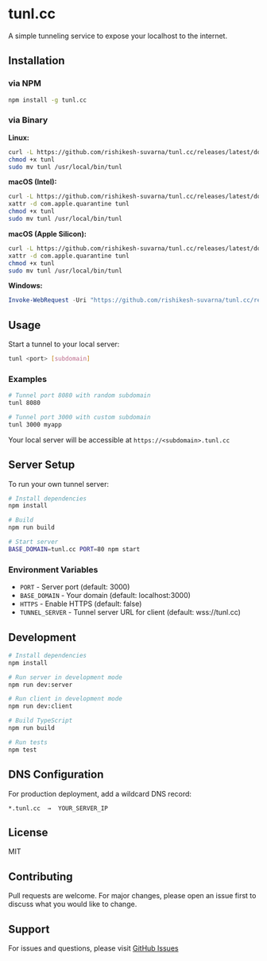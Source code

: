 # tunl.cc

A simple tunneling service to expose your localhost to the internet.

## Installation

### via NPM

```bash
npm install -g tunl.cc
```

### via Binary

**Linux:**

```bash
curl -L https://github.com/rishikesh-suvarna/tunl.cc/releases/latest/download/tunl-linux-x64 -o tunl
chmod +x tunl
sudo mv tunl /usr/local/bin/tunl
```

**macOS (Intel):**

```bash
curl -L https://github.com/rishikesh-suvarna/tunl.cc/releases/latest/download/tunl-macos-x64 -o tunl
xattr -d com.apple.quarantine tunl
chmod +x tunl
sudo mv tunl /usr/local/bin/tunl
```

**macOS (Apple Silicon):**

```bash
curl -L https://github.com/rishikesh-suvarna/tunl.cc/releases/latest/download/tunl-macos-arm64 -o tunl
xattr -d com.apple.quarantine tunl
chmod +x tunl
sudo mv tunl /usr/local/bin/tunl
```

**Windows:**

```powershell
Invoke-WebRequest -Uri "https://github.com/rishikesh-suvarna/tunl.cc/releases/latest/download/tunl-win-x64.exe" -OutFile "tunl.exe"
```

## Usage

Start a tunnel to your local server:

```bash
tunl <port> [subdomain]
```

### Examples

```bash
# Tunnel port 8080 with random subdomain
tunl 8080

# Tunnel port 3000 with custom subdomain
tunl 3000 myapp
```

Your local server will be accessible at `https://<subdomain>.tunl.cc`

## Server Setup

To run your own tunnel server:

```bash
# Install dependencies
npm install

# Build
npm run build

# Start server
BASE_DOMAIN=tunl.cc PORT=80 npm start
```

### Environment Variables

- `PORT` - Server port (default: 3000)
- `BASE_DOMAIN` - Your domain (default: localhost:3000)
- `HTTPS` - Enable HTTPS (default: false)
- `TUNNEL_SERVER` - Tunnel server URL for client (default: wss://tunl.cc)

## Development

```bash
# Install dependencies
npm install

# Run server in development mode
npm run dev:server

# Run client in development mode
npm run dev:client

# Build TypeScript
npm run build

# Run tests
npm test
```

## DNS Configuration

For production deployment, add a wildcard DNS record:

```
*.tunl.cc  →  YOUR_SERVER_IP
```

## License

MIT

## Contributing

Pull requests are welcome. For major changes, please open an issue first to discuss what you would like to change.

## Support

For issues and questions, please visit [GitHub Issues](https://github.com/rishikesh-suvarna/tunl.cc/issues)
